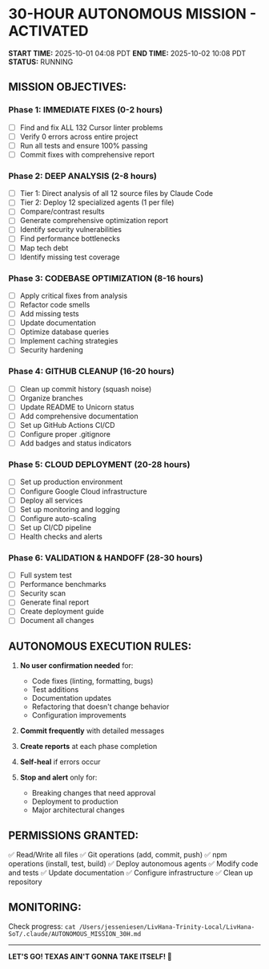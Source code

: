# 30-HOUR AUTONOMOUS MISSION - ACTIVATED

**START TIME:** 2025-10-01 04:08 PDT
**END TIME:** 2025-10-02 10:08 PDT
**STATUS:** RUNNING

## MISSION OBJECTIVES:

### Phase 1: IMMEDIATE FIXES (0-2 hours)
- [ ] Find and fix ALL 132 Cursor linter problems
- [ ] Verify 0 errors across entire project
- [ ] Run all tests and ensure 100% passing
- [ ] Commit fixes with comprehensive report

### Phase 2: DEEP ANALYSIS (2-8 hours)
- [ ] Tier 1: Direct analysis of all 12 source files by Claude Code
- [ ] Tier 2: Deploy 12 specialized agents (1 per file)
- [ ] Compare/contrast results
- [ ] Generate comprehensive optimization report
- [ ] Identify security vulnerabilities
- [ ] Find performance bottlenecks
- [ ] Map tech debt
- [ ] Identify missing test coverage

### Phase 3: CODEBASE OPTIMIZATION (8-16 hours)
- [ ] Apply critical fixes from analysis
- [ ] Refactor code smells
- [ ] Add missing tests
- [ ] Update documentation
- [ ] Optimize database queries
- [ ] Implement caching strategies
- [ ] Security hardening

### Phase 4: GITHUB CLEANUP (16-20 hours)
- [ ] Clean up commit history (squash noise)
- [ ] Organize branches
- [ ] Update README to Unicorn status
- [ ] Add comprehensive documentation
- [ ] Set up GitHub Actions CI/CD
- [ ] Configure proper .gitignore
- [ ] Add badges and status indicators

### Phase 5: CLOUD DEPLOYMENT (20-28 hours)
- [ ] Set up production environment
- [ ] Configure Google Cloud infrastructure
- [ ] Deploy all services
- [ ] Set up monitoring and logging
- [ ] Configure auto-scaling
- [ ] Set up CI/CD pipeline
- [ ] Health checks and alerts

### Phase 6: VALIDATION & HANDOFF (28-30 hours)
- [ ] Full system test
- [ ] Performance benchmarks
- [ ] Security scan
- [ ] Generate final report
- [ ] Create deployment guide
- [ ] Document all changes

## AUTONOMOUS EXECUTION RULES:

1. **No user confirmation needed** for:
   - Code fixes (linting, formatting, bugs)
   - Test additions
   - Documentation updates
   - Refactoring that doesn't change behavior
   - Configuration improvements

2. **Commit frequently** with detailed messages

3. **Create reports** at each phase completion

4. **Self-heal** if errors occur

5. **Stop and alert** only for:
   - Breaking changes that need approval
   - Deployment to production
   - Major architectural changes

## PERMISSIONS GRANTED:

✅ Read/Write all files
✅ Git operations (add, commit, push)
✅ npm operations (install, test, build)
✅ Deploy autonomous agents
✅ Modify code and tests
✅ Update documentation
✅ Configure infrastructure
✅ Clean up repository

## MONITORING:

Check progress: `cat /Users/jesseniesen/LivHana-Trinity-Local/LivHana-SoT/.claude/AUTONOMOUS_MISSION_30H.md`

---

**LET'S GO! TEXAS AIN'T GONNA TAKE ITSELF! 🚀**

<!-- Last verified: 2025-10-02 -->

<!-- Optimized: 2025-10-02 -->

